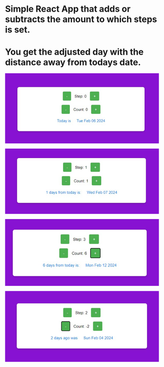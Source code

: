 # Simple React App that adds or subtracts the amount to which steps is set. 
# You get the adjusted day with the distance away from todays date.

![alt text](date1.jpg)

![alt text](date2.jpg)

![alt text](date3.jpg)

![alt text](date4.jpg)
